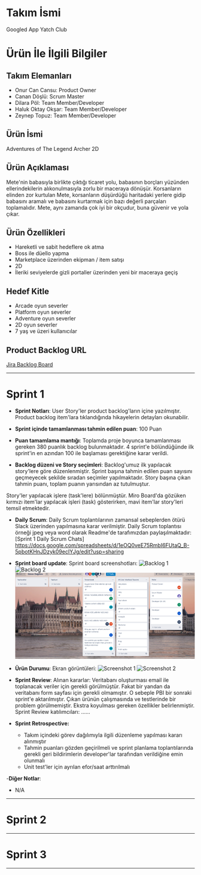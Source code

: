 # **Takım İsmi**

Googled App Yatch Club 

# Ürün İle İlgili Bilgiler

## Takım Elemanları

- Onur Can Cansu: Product Owner
- Canan Döşlü: Scrum Master
- Dilara Pöl: Team Member/Developer
- Haluk Oktay Okşar: Team Member/Developer
- Zeynep Topuz: Team Member/Developer

## Ürün İsmi

Adventures of The Legend Archer 2D

## Ürün Açıklaması

Mete'nin babasıyla birlikte çıktığı ticaret yolu, babasının borçları yüzünden ellerindekilerin alıkonulmasıyla zorlu bir maceraya dönüşür. 
Korsanların elinden zor kurtulan Mete, korsanların düşürdüğü haritadaki yerlere gidip babasını aramalı ve babasını kurtarmak için bazı değerli parçaları toplamalıdır. 
Mete, aynı zamanda çok iyi bir okçudur, buna güvenir ve yola çıkar.

## Ürün Özellikleri

- Hareketli ve sabit hedeflere ok atma
- Boss ile düello yapma
- Marketplace üzerinden ekipman / item satışı
- 2D
- İleriki seviyelerde gizli portaller üzerinden yeni bir maceraya geçiş

## Hedef Kitle

- Arcade oyun severler
- Platform oyun severler
- Adventure oyun severler
- 2D oyun severler
- 7 yaş ve üzeri kullanıcılar

## Product Backlog URL

[Jira Backlog Board](https://googledapp.atlassian.net/jira/software/projects/GAYC/boards/1)

---

# Sprint 1

- **Sprint Notları**: User Story'ler product backlog'ların içine yazılmıştır. Product backlog item'lara tıklandığında hikayelerin detayları okunabilir.

- **Sprint içinde tamamlanması tahmin edilen puan**: 100 Puan

- **Puan tamamlama mantığı**: Toplamda proje boyunca tamamlanması gereken 380 puanlık backlog bulunmaktadır. 4 sprint'e bölündüğünde ilk sprint'in en azından 100 ile başlaması gerektiğine karar verildi.

- **Backlog düzeni ve Story seçimleri**: Backlog'umuz ilk yapılacak story'lere göre düzenlenmiştir. Sprint başına tahmin edilen puan sayısını geçmeyecek şekilde sıradan seçimler yapılmaktadır. Story başına çıkan tahmin puanı, toplam puanın yarısından az tutulmuştur. 

Story'ler yapılacak işlere (task'lere) bölünmüştür. Miro Board'da gözüken kırmızı item'lar yapılacak işleri (task) gösterirken, mavi item'lar story'leri temsil etmektedir.

- **Daily Scrum**: Daily Scrum toplantılarının zamansal sebeplerden ötürü Slack üzerinden yapılmasına karar verilmiştir. Daily Scrum toplantısı örneği jpeg veya word olarak Readme'de tarafımızdan paylaşılmaktadır: [Sprint 1 Daily Scrum Chats] https://docs.google.com/spreadsheets/d/1eOQ0veE75RmbI6FUtaQ_B-5pbotKHnJDzyk09ecIYJg/edit?usp=sharing

- **Sprint board update**: Sprint board screenshotları: 
![Backlog 1](https://raw.githubusercontent.com/OyunveUygulamaAkademisi/BootcampScrumTemplate/main/ProjectManagement/Sprint1Documents/backlog1.png) 
![Backlog 2](https://raw.githubusercontent.com/OyunveUygulamaAkademisi/BootcampScrumTemplate/main/ProjectManagement/Sprint1Documents/backlog2.png) 
![Backlog 3](https://raw.githubusercontent.com/OyunveUygulamaAkademisi/BootcampScrumTemplate/main/ProjectManagement/Sprint1Documents/backlog3.png)

- **Ürün Durumu**: Ekran görüntüleri:
  ![Screenshot 1](https://github.com/OyunveUygulamaAkademisi/BootcampScrumTemplate/blob/main/ProjectManagement/Sprint1Documents/productss1.png?raw=true)
  ![Screenshot 2](https://github.com/OyunveUygulamaAkademisi/BootcampScrumTemplate/blob/main/ProjectManagement/Sprint1Documents/productss2.png?raw=true)

- **Sprint Review**: 
Alınan kararlar: Veritabanı oluşturması email ile toplanacak veriler için gerekli görülmüştür. Fakat bir yandan da veritabanı form sayfası için gerekli olmamıştır. O sebeple PBI bir sonraki sprint'e aktarılmıştır. Çıkan ürünün çalışmasında ve testlerinde bir problem görülmemiştir. Ekstra koyulması gereken özellikler belirlenmiştir. Sprint Review katılımcıları: ......

- **Sprint Retrospective:**
  - Takım içindeki görev dağılımıyla ilgili düzenleme yapılması kararı alınmıştır
  - Tahmin puanları gözden geçirilmeli ve sprint planlama toplantılarında gerekli geri bildirimlerin developer'lar tarafından verildiğine emin olunmalı
  - Unit test'ler için ayrılan efor/saat arttırılmalı 

-**Diğer Notlar**:
- N/A

---

# Sprint 2


---

# Sprint 3

---
